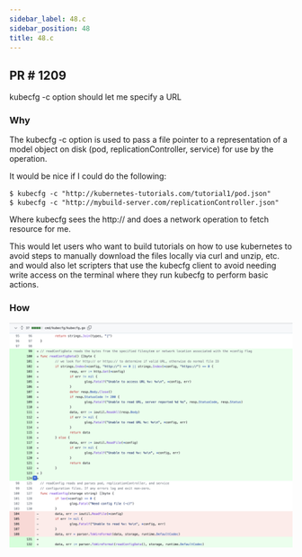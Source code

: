 ```yaml
---
sidebar_label: 48.c
sidebar_position: 48
title: 48.c
---
```


## PR # 1209

kubecfg -c option should let me specify a URL

### Why

The kubecfg -c option is used to pass a file pointer to a representation of a model object on disk (pod, replicationController, service) for use by the operation.

It would be nice if I could do the following:

```shell
$ kubecfg -c "http://kubernetes-tutorials.com/tutorial1/pod.json"
$ kubecfg -c "http://mybuild-server.com/replicationController.json"
```

Where kubecfg sees the http:// and does a network operation to fetch resource for me.

This would let users who want to build tutorials on how to use kubernetes to avoid steps to manually download the files locally via curl and unzip, etc. and would also let scripters that use the kubecfg client to avoid needing write access on the terminal where they run kubecfg to perform basic actions.

### How
![](https://raw.githubusercontent.com/mouuii/picture/master/%E6%88%AA%E5%B1%8F2023-06-23%20%E4%B8%8A%E5%8D%889.11.04.png)